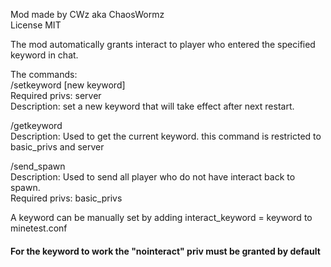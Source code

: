 Mod made by CWz aka ChaosWormz
<br>
License MIT

<p>The mod automatically grants interact to player who entered the specified keyword in chat.</p>

The commands:
<br>/setkeyword [new keyword]
<br>Required privs: server 
<br>Description: set a new keyword that will take effect after next restart.
<p>/getkeyword
<br>Description: Used to get the current keyword. this command is restricted to basic_privs and server</p>
<p>/send_spawn
<br>Description: Used to send all player who do not have interact back to spawn.
<br>Required privs: basic_privs </p>

A keyword can be manually set by adding interact_keyword = keyword to minetest.conf
<h4>For the keyword to work the "nointeract" priv must be granted by default</h4>

